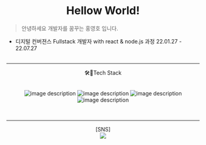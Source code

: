 <!-- heading -->
# <div align="center">Hellow World!</div>

<!-- text about me -->
> 안녕하세요 개발자를 꿈꾸는 홍영호 입니다.


* 디지털 컨버젼스 Fullstack 개발자 with react & node.js 과정 22.01.27 - 22.07.27<br/><br/>


___
<div align="center">
🛠🔐Tech Stack
<br/><br/>

![image description](https://img.shields.io/badge/-HTML-blue)
![image description](https://img.shields.io/badge/-CSS-yellow)
![image description](https://img.shields.io/badge/-JavaScript-red)
![image description](https://img.shields.io/badge/-React-ff69b4)
</div>

<br/>

___


<div align="center"> 
[SNS]
<br/>
<a href="https://www.instagram.com/daldon123/?hl=ko" target="_blank"><img src="https://img.shields.io/badge/instargram-E4405F?style=flat-square&logo=Instagram&logoColor=white"/></a>
</div>

